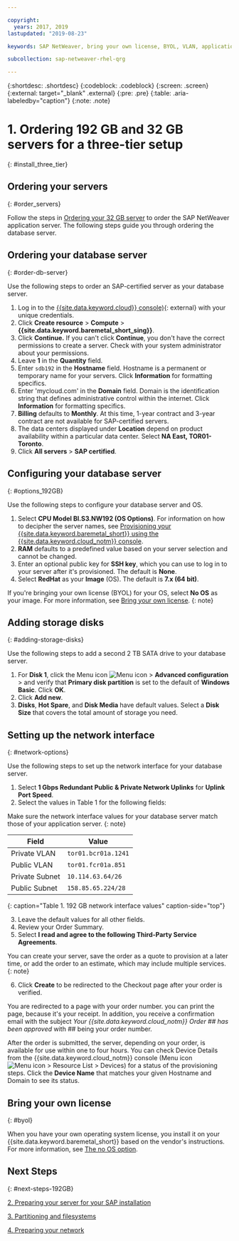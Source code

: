 ```yaml
---

copyright:
  years: 2017, 2019
lastupdated: "2019-08-23"

keywords: SAP NetWeaver, bring your own license, BYOL, VLAN, application server, database server, three tier, SAP certified servers

subcollection: sap-netweaver-rhel-qrg

---
```


{:shortdesc: .shortdesc}
{:codeblock: .codeblock}
{:screen: .screen}
{:external: target="_blank" .external}
{:pre: .pre}
{:table: .aria-labeledby="caption"}
{:note: .note}

# 1. Ordering 192 GB and 32 GB servers for a three-tier setup
{: #install_three_tier}

## Ordering your servers
{: #order_servers}

Follow the steps in [Ordering your 32 GB server](/docs/infrastructure/sap-netweaver-rhel-qrg?topic=sap-netweaver-rhel-qrg-install_32GB#order_32GB) to order the SAP NetWeaver application server. The following steps guide you through ordering the database server.

## Ordering your database server
{: #order-db-server}

Use the following steps to order an SAP-certified server as your database server.

1. Log in to the [{{site.data.keyword.cloud}} console)](https://cloud.ibm.com){: external} with your unique credentials.
2. Click **Create resource** > **Compute** > **{{site.data.keyword.baremetal_short_sing}}**.
3. Click **Continue.** If you can't click **Continue**, you don't have the correct permissions to create a server. Check with your system administrator about your permissions.
4. Leave **1** in the **Quantity** field.
5. Enter `sdb192` in the **Hostname** field. Hostname is a permanent or temporary name for your servers. Click **Information** for formatting specifics.
6. Enter 'mycloud.com' in the **Domain** field. Domain is the identification string that defines administrative control within the internet. Click **Information** for formatting specifics.
7. **Billing** defaults to **Monthly**. At this time, 1-year contract and 3-year contract are not available for SAP-certified servers.
8. The data centers displayed under **Location** depend on product availability within a particular data center. Select **NA East, TOR01-Toronto**.
9. Click **All servers** > **SAP certified**.

## Configuring your database server
{: #options_192GB}

Use the following steps to configure your database server and OS.

1. Select **CPU Model BI.S3.NW192 (OS Options)**. For information on how to decipher the server names, see [Provisioning your {{site.data.keyword.baremetal_short}} using the {{site.data.keyword.cloud_notm}} console](/docs/infrastructure/sap-netweaver?topic=sap-netweaver-set_up_infrastructure#order-server).
2. **RAM** defaults to a predefined value based on your server selection and cannot be changed.
3. Enter an optional public key for **SSH key**, which you can use to log in to your server after it's provisioned. The default is **None**.
4. Select **RedHat** as your **Image** (OS). The default is **7.x (64 bit)**.

  If you're bringing your own license (BYOL) for your OS, select **No OS** as your image. For more information, see [Bring your own license](#byol).
  {: note}

## Adding storage disks
{: #adding-storage-disks}

Use the following steps to add a second 2 TB SATA drive to your database server.

1. For **Disk 1**, click the Menu icon ![Menu icon](../../icons/action-menu-icon.svg) > **Advanced configuration** > and verify that  **Primary disk partition** is set to the default of **Windows Basic**. Click **OK**.
2. Click **Add new**.
3. **Disks**, **Hot Spare**, and **Disk Media** have default values. Select a **Disk Size** that covers the total amount of storage you need.

## Setting up the network interface
{: #network-options}

Use the following steps to set up the network interface for your database server.

1. Select **1 Gbps Redundant Public & Private Network Uplinks** for **Uplink Port Speed**.
2. Select the values in Table 1 for the following fields:

  Make sure the network interface values for your database server match those of your application server.
  {: note}

|              Field               |      Value              |
| -------------------------------- | ------------------------|
| Private VLAN                     | `tor01.bcr01a.1241`     |
| Public VLAN                      | `tor01.fcr01a.851`      |
| Private Subnet                   | `10.114.63.64/26`       |
| Public Subnet                    | `158.85.65.224/28`      |
{: caption="Table 1. 192 GB network interface values" caption-side="top"}

3. Leave the default values for all other fields.
4. Review your Order Summary.
5. Select **I read and agree to the following Third-Party Service Agreements**.

  You can create your server, save the order as a quote to provision at a later time, or add the order to an estimate, which may include multiple services.
  {: note}

6. Click **Create** to be redirected to the Checkout page after your order is verified.

You are redirected to a page with your order number. you can print the page, because it's your receipt. In addition, you receive a confirmation email with the subject _Your {{site.data.keyword.cloud_notm}} Order ## has been approved_ with ## being your order number.

After the order is submitted, the server, depending on your order, is available for use within one to four hours. You can check Device Details from the {{site.data.keyword.cloud_notm}} console (Menu icon ![Menu icon](../../icons/icon-hamburger.svg) > Resource List > Devices) for a status of the provisioning steps. Click the **Device Name** that matches your given Hostname and Domain to see its status.

## Bring your own license
{: #byol}

When you have your own operating system license, you install it on your {{site.data.keyword.baremetal_short}} based on the vendor's instructions. For more information, see [The no OS option](/docs/bare-metal?topic=bare-metal-bm-no-os#bm-no-os).

## Next Steps
{: #next-steps-192GB}

  [2. Preparing your server for your SAP installation](/docs/infrastructure/sap-netweaver-rhel-qrg?topic=sap-netweaver-rhel-qrg-prepare_256GB)

  [3. Partitioning and filesystems](/docs/infrastructure/sap-netweaver-rhel-qrg?topic=sap-netweaver-rhel-qrg-3-partitioning-and-file-systems)

  [4. Preparing your network](/docs/infrastructure/sap-netweaver-rhel-qrg?topic=sap-netweaver-rhel-qrg-network#network)
